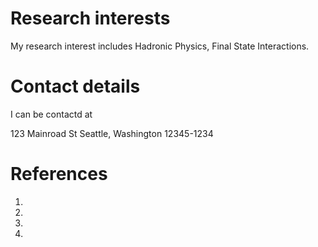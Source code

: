 Research interests
======

My research interest includes Hadronic Physics, Final State Interactions.

Contact details
======
I can be contactd at 

123 Mainroad St
Seattle, Washington
12345-1234

References
======
1. 
1. 
1. 
1. 
